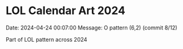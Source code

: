 # LOL Calendar Art 2024

Date: 2024-04-24 00:07:00
Message: O pattern (6,2) (commit 8/12)

Part of LOL pattern across 2024
